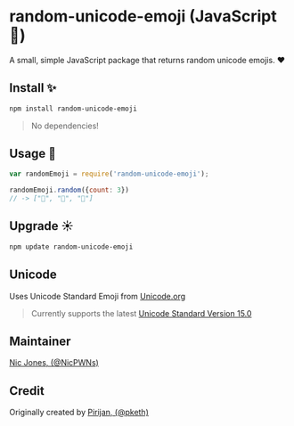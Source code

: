 # random-unicode-emoji (JavaScript 📜)

A small, simple JavaScript package that returns random unicode emojis. ❤️

## Install ✨

```bash
npm install random-unicode-emoji
```

> No dependencies!

## Usage 🐙

```js
var randomEmoji = require('random-unicode-emoji');

randomEmoji.random({count: 3})
// -> ["🐸", "🍇", "🚣"]
```

## Upgrade ☀️

```bash
npm update random-unicode-emoji
```

## Unicode

Uses Unicode Standard Emoji from [Unicode.org](https://www.unicode.org/Public/emoji/)

> Currently supports the latest [Unicode Standard Version 15.0](https://www.unicode.org/Public/emoji/15.0/)

## Maintainer

[Nic Jones, (@NicPWNs)](https://github.com/NicPWNs)

## Credit

Originally created by [Pirijan, (@pketh)](https://github.com/pketh)
